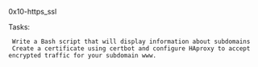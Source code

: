 0x10-https_ssl

Tasks:
	
	 Write a Bash script that will display information about subdomains
	 Create a certificate using certbot and configure HAproxy to accept encrypted traffic for your subdomain www.
